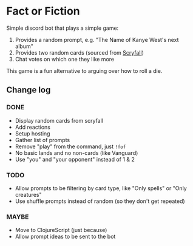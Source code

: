 # Fact or Fiction

Simple discord bot that plays a simple game:

1. Provides a random prompt, e.g. "The Name of Kanye West's next album"
2. Provides two random cards (sourced from [Scryfall](https://scryfall.com/))
3. Chat votes on which one they like more

This game is a fun alternative to arguing over how to roll a die.

## Change log

### DONE

- Display random cards from scryfall
- Add reactions
- Setup hosting
- Gather list of prompts
- Remove "play" from the command, just `!fof`
- No basic lands and no non-cards (like Vanguard)
- Use "you" and "your opponent" instead of 1 & 2

### TODO

- Allow prompts to be filtering by card type, like "Only spells" or "Only creatures"
- Use shuffle prompts instead of random (so they don't get repeated)

### MAYBE

- Move to ClojureScript (just because)
- Allow prompt ideas to be sent to the bot
